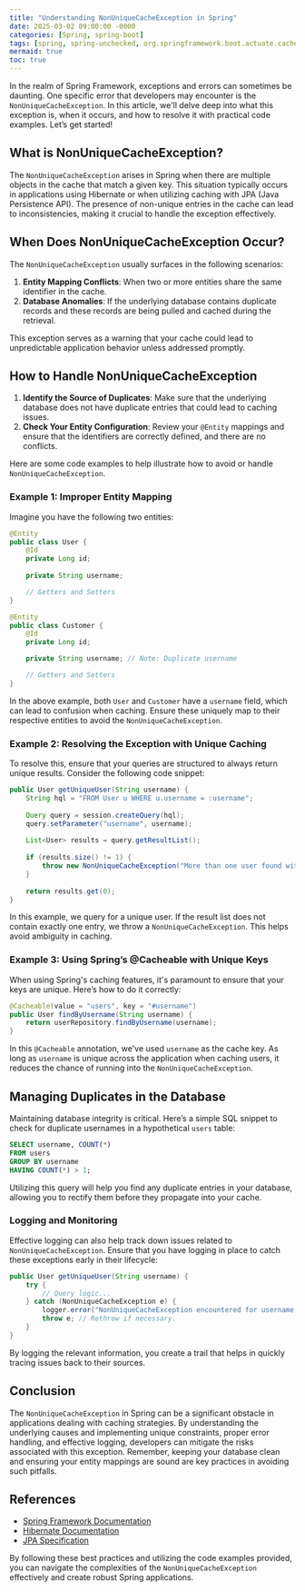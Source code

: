 ```yaml
---
title: "Understanding NonUniqueCacheException in Spring"
date: 2025-03-02 09:00:00 -0000
categories: [Spring, spring-boot]
tags: [spring, spring-unchecked, org.springframework.boot.actuate.cache]
mermaid: true
toc: true
---
```



In the realm of Spring Framework, exceptions and errors can sometimes be daunting. One specific error that developers may encounter is the `NonUniqueCacheException`. In this article, we'll delve deep into what this exception is, when it occurs, and how to resolve it with practical code examples. Let’s get started!

## What is NonUniqueCacheException?

The `NonUniqueCacheException` arises in Spring when there are multiple objects in the cache that match a given key. This situation typically occurs in applications using Hibernate or when utilizing caching with JPA (Java Persistence API). The presence of non-unique entries in the cache can lead to inconsistencies, making it crucial to handle the exception effectively.

## When Does NonUniqueCacheException Occur?

The `NonUniqueCacheException` usually surfaces in the following scenarios:

1. **Entity Mapping Conflicts**: When two or more entities share the same identifier in the cache.
2. **Database Anomalies**: If the underlying database contains duplicate records and these records are being pulled and cached during the retrieval.

This exception serves as a warning that your cache could lead to unpredictable application behavior unless addressed promptly.

## How to Handle NonUniqueCacheException

1. **Identify the Source of Duplicates**: Make sure that the underlying database does not have duplicate entries that could lead to caching issues.
2. **Check Your Entity Configuration**: Review your `@Entity` mappings and ensure that the identifiers are correctly defined, and there are no conflicts.

Here are some code examples to help illustrate how to avoid or handle `NonUniqueCacheException`.

### Example 1: Improper Entity Mapping

Imagine you have the following two entities:

```java
@Entity
public class User {
    @Id
    private Long id;
    
    private String username;

    // Getters and Setters
}
```

```java
@Entity
public class Customer {
    @Id
    private Long id;

    private String username; // Note: Duplicate username

    // Getters and Setters
}
```

In the above example, both `User` and `Customer` have a `username` field, which can lead to confusion when caching. Ensure these uniquely map to their respective entities to avoid the `NonUniqueCacheException`.

### Example 2: Resolving the Exception with Unique Caching

To resolve this, ensure that your queries are structured to always return unique results. Consider the following code snippet:

```java
public User getUniqueUser(String username) {
    String hql = "FROM User u WHERE u.username = :username";
    
    Query query = session.createQuery(hql);
    query.setParameter("username", username);
    
    List<User> results = query.getResultList();
    
    if (results.size() != 1) {
        throw new NonUniqueCacheException("More than one user found with the same username.");
    }
    
    return results.get(0);
}
```

In this example, we query for a unique user. If the result list does not contain exactly one entry, we throw a `NonUniqueCacheException`. This helps avoid ambiguity in caching.

### Example 3: Using Spring’s @Cacheable with Unique Keys

When using Spring's caching features, it's paramount to ensure that your keys are unique. Here’s how to do it correctly:

```java
@Cacheable(value = "users", key = "#username")
public User findByUsername(String username) {
    return userRepository.findByUsername(username);
}
```

In this `@Cacheable` annotation, we've used `username` as the cache key. As long as `username` is unique across the application when caching users, it reduces the chance of running into the `NonUniqueCacheException`.

## Managing Duplicates in the Database

Maintaining database integrity is critical. Here’s a simple SQL snippet to check for duplicate usernames in a hypothetical `users` table:

```sql
SELECT username, COUNT(*)
FROM users
GROUP BY username
HAVING COUNT(*) > 1;
```

Utilizing this query will help you find any duplicate entries in your database, allowing you to rectify them before they propagate into your cache.

### Logging and Monitoring

Effective logging can also help track down issues related to `NonUniqueCacheException`. Ensure that you have logging in place to catch these exceptions early in their lifecycle:

```java
public User getUniqueUser(String username) {
    try {
        // Query logic...
    } catch (NonUniqueCacheException e) {
        logger.error("NonUniqueCacheException encountered for username: {}", username);
        throw e; // Rethrow if necessary.
    }
}
```

By logging the relevant information, you create a trail that helps in quickly tracing issues back to their sources.

## Conclusion

The `NonUniqueCacheException` in Spring can be a significant obstacle in applications dealing with caching strategies. By understanding the underlying causes and implementing unique constraints, proper error handling, and effective logging, developers can mitigate the risks associated with this exception. Remember, keeping your database clean and ensuring your entity mappings are sound are key practices in avoiding such pitfalls.

## References
- [Spring Framework Documentation](https://spring.io/projects/spring-framework)
- [Hibernate Documentation](https://hibernate.org/orm/documentation/)
- [JPA Specification](https://jakarta.ee/specifications/persistence/)

By following these best practices and utilizing the code examples provided, you can navigate the complexities of the `NonUniqueCacheException` effectively and create robust Spring applications.